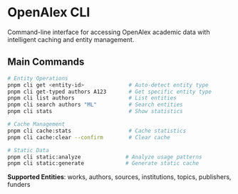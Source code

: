 # OpenAlex CLI

Command-line interface for accessing OpenAlex academic data with intelligent caching and entity management.

## Main Commands

```bash
# Entity Operations
pnpm cli get <entity-id>              # Auto-detect entity type
pnpm cli get-typed authors A123       # Get specific entity type
pnpm cli list authors                 # List entities
pnpm cli search authors "ML"          # Search entities
pnpm cli stats                        # Show statistics

# Cache Management
pnpm cli cache:stats                  # Cache statistics
pnpm cli cache:clear --confirm        # Clear cache

# Static Data
pnpm cli static:analyze              # Analyze usage patterns
pnpm cli static:generate             # Generate static cache
```

**Supported Entities**: works, authors, sources, institutions, topics, publishers, funders